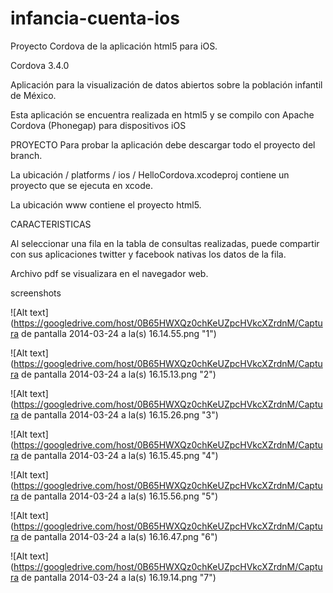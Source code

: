 infancia-cuenta-ios
===================

Proyecto Cordova de la aplicación html5 para iOS.

Cordova 3.4.0

Aplicación para la visualización de datos abiertos sobre la población infantil de México.

Esta aplicación se encuentra realizada en html5 y se compilo con Apache Cordova (Phonegap) para dispositivos iOS

PROYECTO
Para probar la aplicación debe descargar todo el proyecto del branch.

La ubicación  / platforms / ios / HelloCordova.xcodeproj   contiene un proyecto que se ejecuta en xcode.

La ubicación www contiene el proyecto html5.

CARACTERISTICAS

Al seleccionar una fila en la tabla de consultas realizadas, puede compartir con sus aplicaciones twitter y facebook nativas los datos de la fila.

Archivo pdf se visualizara en el navegador web.

screenshots
 
![Alt text](https://googledrive.com/host/0B65HWXQz0chKeUZpcHVkcXZrdnM/Captura de pantalla 2014-03-24 a la(s) 16.14.55.png "1")

![Alt text](https://googledrive.com/host/0B65HWXQz0chKeUZpcHVkcXZrdnM/Captura de pantalla 2014-03-24 a la(s) 16.15.13.png "2")

![Alt text](https://googledrive.com/host/0B65HWXQz0chKeUZpcHVkcXZrdnM/Captura de pantalla 2014-03-24 a la(s) 16.15.26.png "3")

![Alt text](https://googledrive.com/host/0B65HWXQz0chKeUZpcHVkcXZrdnM/Captura de pantalla 2014-03-24 a la(s) 16.15.45.png "4")

![Alt text](https://googledrive.com/host/0B65HWXQz0chKeUZpcHVkcXZrdnM/Captura de pantalla 2014-03-24 a la(s) 16.15.56.png "5")

![Alt text](https://googledrive.com/host/0B65HWXQz0chKeUZpcHVkcXZrdnM/Captura de pantalla 2014-03-24 a la(s) 16.16.47.png "6")

![Alt text](https://googledrive.com/host/0B65HWXQz0chKeUZpcHVkcXZrdnM/Captura de pantalla 2014-03-24 a la(s) 16.19.14.png "7")
